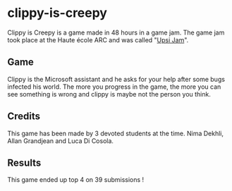 # clippy-is-creepy

Clippy is Creepy is a game made in 48 hours in a game jam. The game jam took place at the Haute école ARC and was called "[Upsi Jam](https://itch.io/jam/upsi-jam-3-0)".

## Game
Clippy is the Microsoft assistant and he asks for your help after some bugs infected his world. The more you progress in the game, the more you can see something is wrong and clippy is maybe not the person you think.

## Credits
This game has been made by 3 devoted students at the time. Nima Dekhli, Allan Grandjean and Luca Di Cosola.

## Results
This game ended up top 4 on 39 submissions !

